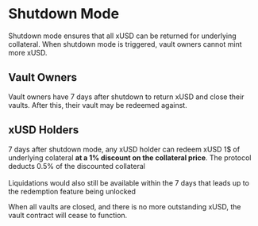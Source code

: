 # Shutdown Mode

Shutdown mode ensures that all xUSD can be returned for underlying collateral. When shutdown mode is triggered, vault owners cannot mint more xUSD.&#x20;

## Vault Owners

Vault owners have 7 days after shutdown to return xUSD and close their vaults. After this, their vault may be redeemed against.

## xUSD Holders

7 days after shutdown mode, any xUSD holder can redeem xUSD  1$ of underlying colateral **at a 1% discount on the collateral price**. The protocol deducts 0.5% of the discounted collateral\
\
Liquidations would also still be available within the 7 days that leads up to the redemption feature being unlocked

When all vaults are closed, and there is no more outstanding xUSD, the vault contract will cease to function.
